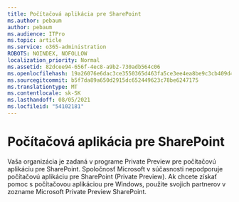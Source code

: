 ```yaml
---
title: Počítačová aplikácia pre SharePoint
ms.author: pebaum
author: pebaum
ms.audience: ITPro
ms.topic: article
ms.service: o365-administration
ROBOTS: NOINDEX, NOFOLLOW
localization_priority: Normal
ms.assetid: 82dcee94-656f-4ec8-a9b2-730adb564c06
ms.openlocfilehash: 19a26076e6dac3ce3550365d463fa5ce3ee4ea8be9c3cb409d4dd69f19f021ab
ms.sourcegitcommit: b5f7da89a650d2915dc652449623c78be6247175
ms.translationtype: MT
ms.contentlocale: sk-SK
ms.lasthandoff: 08/05/2021
ms.locfileid: "54102181"
---
```

# <a name="desktop-app-for-sharepoint"></a>Počítačová aplikácia pre SharePoint

Vaša organizácia je zadaná v programe Private Preview pre počítačovú aplikáciu pre SharePoint. Spoločnosť Microsoft v súčasnosti nepodporuje počítačovú aplikáciu pre SharePoint (Private Preview). Ak chcete získať pomoc s počítačovou aplikáciou pre Windows, použite svojich partnerov v zozname Microsoft Private Preview SharePoint.
